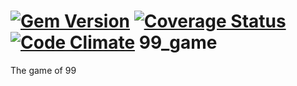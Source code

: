 [![Gem Version](https://badge.fury.io/rb/99_game.png)](http://badge.fury.io/rb/99_game)
[![Coverage Status](https://img.shields.io/coveralls/Zrp200/99_game.svg)](https://coveralls.io/r/Zrp200/99_game)
[![Code Climate](https://codeclimate.com/github/Zrp200/99_game.png)](https://codeclimate.com/github/Zrp200/99_game)
99_game
=======

The game of 99
